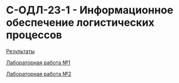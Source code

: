 # С-ОДЛ-23-1 - Информационное обеспечение логистических процессов

[Результаты](results.md)

[Лабораторная работа №1](lab1/lab1.md)

[Лабораторная работа №2](lab2/lab2.md)